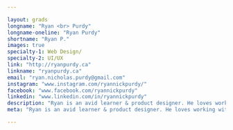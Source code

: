 ```yaml
---

layout: grads
longname: "Ryan <br> Purdy"
longname-oneline: "Ryan Purdy"
shortname: "Ryan P."
images: true
specialty-1: Web Design/
specialty-2: UI/UX
link: "http://ryanpurdy.ca"
linkname: "ryanpurdy.ca"
email: "ryan.nicholas.purdy@gmail.com"
instagram: "www.instagram.com/ryannickpurdy/"
facebook: "www.facebook.com/ryannickpurdy"
linkedin: "www.linkedin.com/in/ryannickpurdy"
description: "Ryan is an avid learner & product designer. He loves working with startups & has had the privilege of helping talented teams ship over half a dozen mobile & web apps to 300,000+ users during his short career."
meta: "Ryan is an avid learner & product designer. He loves working with startups & has had the privilege of helping talented teams ship over half a dozen mobile & web apps to 300,000+ users during his short career."

---
```

